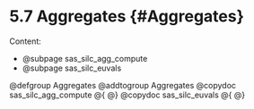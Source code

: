 # 5.7 Aggregates  {#Aggregates}

Content:

- @subpage sas_silc_agg_compute
- @subpage sas_silc_euvals

@defgroup Aggregates
@addtogroup Aggregates
@copydoc sas_silc_agg_compute
@{
@}
@copydoc sas_silc_euvals
@{
@}